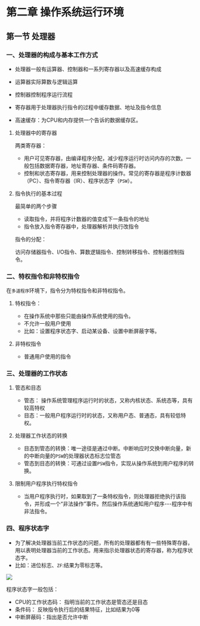 # 第二章 操作系统运行环境

## 第一节 处理器

### 一、处理器的构成与基本工作方式

* 处理器一般有运算器、控制器和一系列寄存器以及高速缓存构成
* 运算器实际算数与逻辑运算
* 控制器控制程序运行流程
* 寄存器用于处理器执行指令的过程中缓存数据、地址及指令信息

* 高速缓存：为CPU和内存提供一个告诉的数据缓存区。

1. 处理器中的寄存器

   两类寄存器：

   * 用户可见寄存器，由编译程序分配，减少程序运行时访问内存的次数。一般包括数据寄存器，地址寄存器、条件码寄存器。
   * 控制和状态寄存器，用来控制处理器的操作。常见的寄存器是程序计数器（PC）、指令寄存器（IR）、程序状态字（`PSW`）。

2. 指令执行的基本过程

   最简单的两个步骤

   * 读取指令，并将程序计数器的值变成下一条指令的地址
   * 指令放入指令寄存器中，处理器解析并执行改指令

   指令的分配：

   访问存储器指令、I/O指令、算数逻辑指令、控制转移指令、控制器控制指令。

### 二、特权指令和非特权指令

在`多道程序`环境下，指令分为特权指令和非特权指令。

1. 特权指令：
   * 在操作系统中那些只能由操作系统使用的指令。
   * 不允许一般用户使用
   * 比如：设置程序状态字、启动某设备、设置中断屏蔽字等。

2. 非特权指令
   * 普通用户使用的指令

### 三、处理器的工作状态

1. 管态和目态
   * 管态： 操作系统管理程序运行时的状态，又称内核状态、系统态等，具有较高特权
   * 目态：一般用户程序运行时的状态，又称用户态、普通态，具有较低特权。

2. 处理器工作状态的转换
   * 目态到管态的转换：唯一途径是通过中断。中断响应时交换中断向量，新的中断向量的`PSW`的处理器状态标志位管态
   * 管态到目态的转换：可通过设置`PSW`指令，实现从操作系统到用户程序的转换。

3. 限制用户程序执行特权指令
   * 当用户程序执行时，如果取到了一条特权指令，则处理器拒绝执行该指令，并形成一个“非法操作”事件。然后操作系统通知用户程序---程序中有非法指令。

### 四、程序状态字

* 为了解决处理器当前工作状态的问题，所有的处理器都有有一些特殊寄存器，用以表明处理器当前的工作状态。用来指示处理器状态的寄存器，称为程序状态字。
* 比如：进位标志、`ZF`:结果为零标志等。

![](F:\自考\操作系统\img\2020-05-14_204344.jpg)

程序状态字一般包括：

* CPU的工作状态码： 指明当前的工作状态是管态还是目态
* 条件码： 反映指令执行后的结果特征，比如结果为0等
* 中断屏蔽码：指出是否允许中断
